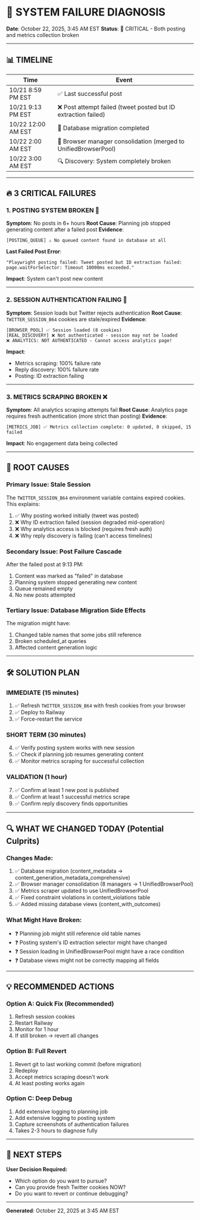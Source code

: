 # 🚨 SYSTEM FAILURE DIAGNOSIS
**Date**: October 22, 2025, 3:45 AM EST
**Status**: 🔴 CRITICAL - Both posting and metrics collection broken

---

## 📊 **TIMELINE**

| Time | Event |
|------|-------|
| 10/21 8:59 PM EST | ✅ Last successful post |
| 10/21 9:13 PM EST | ❌ Post attempt failed (tweet posted but ID extraction failed) |
| 10/22 12:00 AM EST | 🔧 Database migration completed |
| 10/22 2:00 AM EST | 🔧 Browser manager consolidation (merged to UnifiedBrowserPool) |
| 10/22 3:00 AM EST | 🔍 Discovery: System completely broken |

---

## 🔥 **3 CRITICAL FAILURES**

### **1. POSTING SYSTEM BROKEN** 🛑
**Symptom**: No posts in 6+ hours
**Root Cause**: Planning job stopped generating content after a failed post
**Evidence**:
```
[POSTING_QUEUE] ⚠️ No queued content found in database at all
```
**Last Failed Post Error**:
```
"Playwright posting failed: Tweet posted but ID extraction failed: 
page.waitForSelector: Timeout 10000ms exceeded."
```
**Impact**: System can't post new content

---

### **2. SESSION AUTHENTICATION FAILING** 🔐
**Symptom**: Session loads but Twitter rejects authentication
**Root Cause**: `TWITTER_SESSION_B64` cookies are stale/expired
**Evidence**:
```
[BROWSER_POOL] ✅ Session loaded (8 cookies)
[REAL_DISCOVERY] ❌ Not authenticated - session may not be loaded
❌ ANALYTICS: NOT AUTHENTICATED - Cannot access analytics page!
```
**Impact**: 
- Metrics scraping: 100% failure rate
- Reply discovery: 100% failure rate
- Posting: ID extraction failing

---

### **3. METRICS SCRAPING BROKEN** ❌
**Symptom**: All analytics scraping attempts fail
**Root Cause**: Analytics page requires fresh authentication (more strict than posting)
**Evidence**:
```
[METRICS_JOB] ✅ Metrics collection complete: 0 updated, 0 skipped, 15 failed
```
**Impact**: No engagement data being collected

---

## 🎯 **ROOT CAUSES**

### **Primary Issue: Stale Session**
The `TWITTER_SESSION_B64` environment variable contains expired cookies. This explains:
1. ✅ Why posting worked initially (tweet was posted)
2. ❌ Why ID extraction failed (session degraded mid-operation)
3. ❌ Why analytics access is blocked (requires fresh auth)
4. ❌ Why reply discovery is failing (can't access timelines)

### **Secondary Issue: Post Failure Cascade**
After the failed post at 9:13 PM:
1. Content was marked as "failed" in database
2. Planning system stopped generating new content
3. Queue remained empty
4. No new posts attempted

### **Tertiary Issue: Database Migration Side Effects**
The migration might have:
1. Changed table names that some jobs still reference
2. Broken scheduled_at queries
3. Affected content generation logic

---

## 🛠️ **SOLUTION PLAN**

### **IMMEDIATE (15 minutes)**
1. ✅ Refresh `TWITTER_SESSION_B64` with fresh cookies from your browser
2. ✅ Deploy to Railway
3. ✅ Force-restart the service

### **SHORT TERM (30 minutes)**
4. ✅ Verify posting system works with new session
5. ✅ Check if planning job resumes generating content
6. ✅ Monitor metrics scraping for successful collection

### **VALIDATION (1 hour)**
7. ✅ Confirm at least 1 new post is published
8. ✅ Confirm at least 1 successful metrics scrape
9. ✅ Confirm reply discovery finds opportunities

---

## 🔍 **WHAT WE CHANGED TODAY (Potential Culprits)**

### **Changes Made**:
1. ✅ Database migration (content_metadata → content_generation_metadata_comprehensive)
2. ✅ Browser manager consolidation (8 managers → 1 UnifiedBrowserPool)
3. ✅ Metrics scraper updated to use UnifiedBrowserPool
4. ✅ Fixed constraint violations in content_violations table
5. ✅ Added missing database views (content_with_outcomes)

### **What Might Have Broken**:
- ❓ Planning job might still reference old table names
- ❓ Posting system's ID extraction selector might have changed
- ❓ Session loading in UnifiedBrowserPool might have a race condition
- ❓ Database views might not be correctly mapping all fields

---

## 💡 **RECOMMENDED ACTIONS**

### **Option A: Quick Fix (Recommended)**
1. Refresh session cookies
2. Restart Railway
3. Monitor for 1 hour
4. If still broken → revert all changes

### **Option B: Full Revert**
1. Revert git to last working commit (before migration)
2. Redeploy
3. Accept metrics scraping doesn't work
4. At least posting works again

### **Option C: Deep Debug**
1. Add extensive logging to planning job
2. Add extensive logging to posting system
3. Capture screenshots of authentication failures
4. Takes 2-3 hours to diagnose fully

---

## 📝 **NEXT STEPS**

**User Decision Required:**
- Which option do you want to pursue?
- Can you provide fresh Twitter cookies NOW?
- Do you want to revert or continue debugging?

---

**Generated**: October 22, 2025 at 3:45 AM EST


